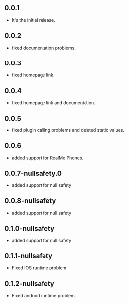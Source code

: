 ## 0.0.1

* It's the initial release.

## 0.0.2

* fixed documentation problems.

## 0.0.3

* fixed homepage link.

## 0.0.4

* fixed homepage link and documentation.

## 0.0.5

* fixed plugin calling problems and deleted static values.

## 0.0.6

* added support for RealMe Phones.

## 0.0.7-nullsafety.0

* added support for null safety

## 0.0.8-nullsafety

* added support for null safety

## 0.1.0-nullsafety

* added support for null safety

## 0.1.1-nullsafety

* Fixed IOS runtime problem

## 0.1.2-nullsafety

* Fixed android runtime problem
